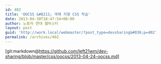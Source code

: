 ```yaml
---
id: 402
title: 'OOCSS &#8211; 객체 지향 CSS 학습'
date: 2013-04-30T18:47:54+00:00
author: 노동자 연대 웹마스터
layout: post
guid: 'http://work.local/webmaster/?post_type=devsharing&#038;p=402'
permalink: /archives/402
---
```

[git:markdown@https://github.com/left21wm/dev-sharing/blob/master/css/oocss/2013-04-24-oocss.md]